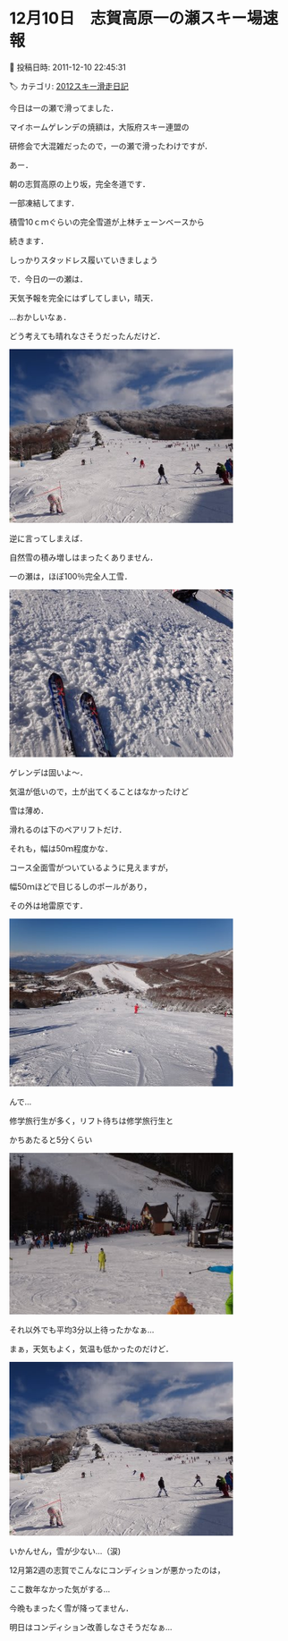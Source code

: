 # 12月10日　志賀高原一の瀬スキー場速報

📅 投稿日時: 2011-12-10 22:45:31

🏷️ カテゴリ: [2012スキー滑走日記](cca3a0e9524e0203150f790b1fc3c71ad.md)

今日は一の瀬で滑ってました．


マイホームゲレンデの焼額は，大阪府スキー連盟の


研修会で大混雑だったので，一の瀬で滑ったわけですが．





あー．


朝の志賀高原の上り坂，完全冬道です．


一部凍結してます．


積雪10ｃｍぐらいの完全雪道が上林チェーンベースから


続きます．


しっかりスタッドレス履いていきましょう





で．今日の一の瀬は．


天気予報を完全にはずしてしまい，晴天．


…おかしいなぁ．


どう考えても晴れなさそうだったんだけど．




![e13c8bfd0879c9249842c72ff8031be2.jpg](images/e13c8bfd0879c9249842c72ff8031be2.jpg)







逆に言ってしまえば．


自然雪の積み増しはまったくありません．


一の瀬は，ほぼ100％完全人工雪．




![e9fd2785975b801fc0e15f91bed765a7.jpg](images/e9fd2785975b801fc0e15f91bed765a7.jpg)




ゲレンデは固いよ～．


気温が低いので，土が出てくることはなかったけど


雪は薄め．





滑れるのは下のペアリフトだけ．


それも，幅は50ｍ程度かな．


コース全面雪がついているように見えますが，


幅50ｍほどで目じるしのポールがあり，


その外は地雷原です．




![2da31bcd1172c46327fc6f207504b35f.jpg](images/2da31bcd1172c46327fc6f207504b35f.jpg)







んで…


修学旅行生が多く，リフト待ちは修学旅行生と


かちあたると5分くらい




![f49182ea2967b57f0cf6c849e916edb4.jpg](images/f49182ea2967b57f0cf6c849e916edb4.jpg)




それ以外でも平均3分以上待ったかなぁ…





まぁ，天気もよく，気温も低かったのだけど．




![e13c8bfd0879c9249842c72ff8031be2.jpg](images/e13c8bfd0879c9249842c72ff8031be2.jpg)




いかんせん，雪が少ない…（涙)


12月第2週の志賀でこんなにコンディションが悪かったのは，


ここ数年なかった気がする…


今晩もまったく雪が降ってません．


明日はコンディション改善しなさそうだなぁ…
